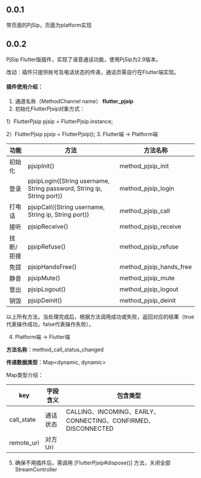 ## 0.0.1
带页面的PjSip，页面为platform实现

## 0.0.2
PjSip Flutter版插件，实现了语音通话功能，使用PjSip为2.9版本。

改动：插件只提供账号及电话状态的传递，通话页需自行在Flutter端实现。

#### 插件使用介绍：
1. 通道名称（MethodChannel name） **flutter_pjsip**
2. 初始化FlutterPjsip对象方式：

1）FlutterPjsip pjsip = FlutterPjsip.instance;

2）FlutterPjsip pjsip = FlutterPjsip();
3. Flutter端 -> Platform端

**功能** | **方法** | **方法名称**
-|-|-
初始化 | pjsipInit() | method_pjsip_init |
登录 | pjsipLogin({String username, String password, String ip, String port}) | method_pjsip_login |
打电话  | pjsipCall({String username, String ip, String port}) | method_pjsip_call |
接听  | pjsipReceive() | method_pjsip_receive |
挂断/拒接  | pjsipRefuse() | method_pjsip_refuse |
免提  | pjsipHandsFree() | method_pjsip_hands_free |
静音  | pjsipMute() | method_pjsip_mute |
登出  | pjsipLogout() | method_pjsip_logout |
销毁  | pjsipDeinit() | method_pjsip_deinit |

以上所有方法，当处理完成后，根据方法调用成功或失败，返回对应的结果（true代表操作成功，false代表操作失败）。

4. Platform端 -> Flutter端

**方法名称**：method_call_status_changed

**传递数据类型**：Map<dynamic, dynamic>

Map类型介绍：

**key** | **字段含义** | **包含类型**
-|-|-
call_state | 通话状态 | CALLING、INCOMING、EARLY、CONNECTING、CONFIRMED、DISCONNECTED|
remote_uri | 对方Uri |

5. 确保不用插件后，需调用 [FlutterPjsip#dispose()] 方法，关闭全部StreamController